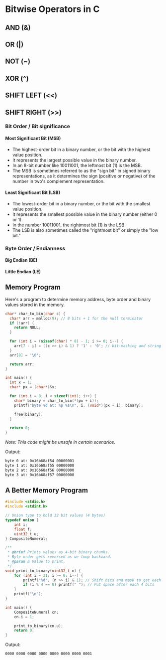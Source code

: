 # Bitwise Operators in C

## AND (&)

## OR (|)

## NOT (~)

## XOR (^)

## SHIFT LEFT (<<)

## SHIFT RIGHT (>>)

### Bit Order / Bit significance
#### Most Significant Bit (MSB)
- The highest-order bit in a binary number, or the bit with the highest value position.
- It represents the largest possible value in the binary number.
- In an 8-bit number like 10011001, the leftmost bit (1) is the MSB.
- The MSB is sometimes referred to as the "sign bit" in signed binary representations, as it determines the sign (positive or negative) of the number in two's complement representation.

#### Least Significant Bit (LSB)
- The lowest-order bit in a binary number, or the bit with the smallest value position.
- It represents the smallest possible value in the binary number (either 0 or 1).
- In the number 10011001, the rightmost bit (1) is the LSB.
- The LSB is also sometimes called the "rightmost bit" or simply the "low bit."

### Byte Order / Endianness
#### Big Endian (BE)
#### Little Endian (LE)

## Memory Program
Here's a program to determine memory address, byte order and binary values stored in the memory.

```c
char* char_to_bin(char c) {
  char* arr = malloc(9); // 8 bits + 1 for the null terminator
  if (!arr) {
    return NULL;
  }

  for (int i = (sizeof(char) * 8) - 1; i >= 0; i--) {
    arr[7 - i] = ((c >> i) & 1) ? '1' : '0'; // bit-masking and string conversion
  }
  arr[8] = '\0';

  return arr;
}

int main() {
  int x = 1;
  char* px = (char*)&x;

  for (int i = 0; i < sizeof(int); i++) {
    char* binary = char_to_bin(*(px + i));
    printf("byte %d at: %p %s\n", i, (void*)(px + i), binary);

    free(binary);
  }

  return 0;
}
```

*Note: This code might be unsafe in certain scenarios.*

Output:
```txt
byte 0 at: 0x16b68af54 00000001
byte 1 at: 0x16b68af55 00000000
byte 2 at: 0x16b68af56 00000000
byte 3 at: 0x16b68af57 00000000
```

## A Better Memory Program

```c
#include <stdio.h>
#include <stdint.h>

// Union type to hold 32 bit values (4 bytes)
typedef union {
    int i;
    float f;
    uint32_t u;
} CompositeNumeral;

/**
 * @brief Prints values as 4-bit binary chunks.
 * Byte order gets reversed as we loop backward.
 * @param n Value to print.
 */
void print_to_binary(uint32_t n) {
    for (int i = 31; i >= 0; i--) {
        printf("%d", (n >> i) & 1); // Shift bits and mask to get each bit
        if (i % 4 == 0) printf(" "); // Put space after each 4 bits
    }
    printf("\n");
}

int main() {
    CompositeNumeral cn;
    cn.i = 1;

    print_to_binary(cn.u);
    return 0;
}
```

Output:

```plaintext
0000 0000 0000 0000 0000 0000 0000 0001
```
